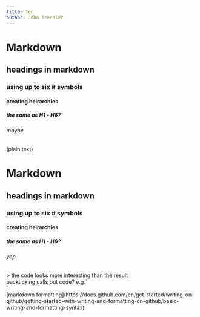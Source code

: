 ```yaml
---
title: Ten
author: John Trendler
---
```

# Markdown <br>
## headings in markdown
### using up to six # symbols
#### creating heirarchies 
##### the same as H1 - H6?
###### maybe
(plain text)
<h1>Markdown</h1>
<h2>headings in markdown</h2>
<h3>using up to six # symbols</h3>
<h4>creating heirarchies </h4>
<h5>the same as H1 - H6?</h5>
<h6>yep.</h6>
> the code looks more interesting than the result <br>
backticking calls out code? e.g.`<br>`<br>
[markdown formatting](https://docs.github.com/en/get-started/writing-on-github/getting-started-with-writing-and-formatting-on-github/basic-writing-and-formatting-syntax)
